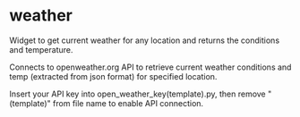 # weather
Widget to get current weather for any location and returns the conditions and temperature.

Connects to openweather.org API to retrieve current weather conditions and temp (extracted from json format) for specified location.

Insert your API key into open_weather_key(template).py, then remove "(template)" from file name to enable API connection.
